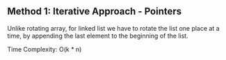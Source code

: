 ## Method 1: Iterative Approach - Pointers

Unlike rotating array, for linked list we have to rotate the list one place at a time, by appending the last element to the beginning of the list.

Time Complexity: O(k * n)
